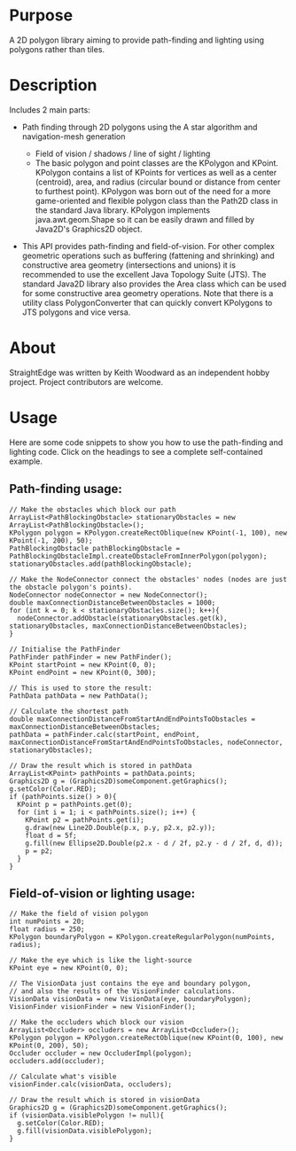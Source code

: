 # Purpose
A 2D polygon library aiming to provide path-finding and lighting using polygons rather than tiles.

# Description

Includes 2 main parts:

- Path finding through 2D polygons using the A star algorithm and navigation-mesh generation
    -  Field of vision / shadows / line of sight / lighting
    - The basic polygon and point classes are the KPolygon and KPoint. KPolygon contains a list of KPoints for vertices as well as a center (centroid), area, and radius (circular bound or distance from center to furthest point). KPolygon was born out of the need for a more game-oriented and flexible polygon class than the Path2D class in the standard Java library. KPolygon implements java.awt.geom.Shape so it can be easily drawn and filled by Java2D's Graphics2D object.

- This API provides path-finding and field-of-vision. For other complex geometric operations such as buffering (fattening and shrinking) and constructive area geometry (intersections and unions) it is recommended to use the excellent Java Topology Suite (JTS). The standard Java2D library also provides the Area class which can be used for some constructive area geometry operations. Note that there is a utility class PolygonConverter that can quickly convert KPolygons to JTS polygons and vice versa.

# About
StraightEdge was written by Keith Woodward as an independent hobby project. Project contributors are welcome.

# Usage
Here are some code snippets to show you how to use the path-finding and lighting code. Click on the headings to see a complete self-contained example.

## Path-finding usage:

    // Make the obstacles which block our path
    ArrayList<PathBlockingObstacle> stationaryObstacles = new ArrayList<PathBlockingObstacle>();
    KPolygon polygon = KPolygon.createRectOblique(new KPoint(-1, 100), new KPoint(-1, 200), 50);
    PathBlockingObstacle pathBlockingObstacle = PathBlockingObstacleImpl.createObstacleFromInnerPolygon(polygon);
    stationaryObstacles.add(pathBlockingObstacle);
    
    // Make the NodeConnector connect the obstacles' nodes (nodes are just the obstacle polygon's points).
    NodeConnector nodeConnector = new NodeConnector();
    double maxConnectionDistanceBetweenObstacles = 1000;
    for (int k = 0; k < stationaryObstacles.size(); k++){
      nodeConnector.addObstacle(stationaryObstacles.get(k), stationaryObstacles, maxConnectionDistanceBetweenObstacles);
    }
    
    // Initialise the PathFinder
    PathFinder pathFinder = new PathFinder();
    KPoint startPoint = new KPoint(0, 0);
    KPoint endPoint = new KPoint(0, 300);
    
    // This is used to store the result:
    PathData pathData = new PathData();
    
    // Calculate the shortest path
    double maxConnectionDistanceFromStartAndEndPointsToObstacles = maxConnectionDistanceBetweenObstacles;
    pathData = pathFinder.calc(startPoint, endPoint, maxConnectionDistanceFromStartAndEndPointsToObstacles, nodeConnector, stationaryObstacles);
    
    // Draw the result which is stored in pathData
    ArrayList<KPoint> pathPoints = pathData.points;
    Graphics2D g = (Graphics2D)someComponent.getGraphics();
    g.setColor(Color.RED);
    if (pathPoints.size() > 0){
      KPoint p = pathPoints.get(0);
      for (int i = 1; i < pathPoints.size(); i++) {
        KPoint p2 = pathPoints.get(i);
        g.draw(new Line2D.Double(p.x, p.y, p2.x, p2.y));
        float d = 5f;
        g.fill(new Ellipse2D.Double(p2.x - d / 2f, p2.y - d / 2f, d, d));
        p = p2;
      }
    }

## Field-of-vision or lighting usage:

    // Make the field of vision polygon
    int numPoints = 20;
    float radius = 250;
    KPolygon boundaryPolygon = KPolygon.createRegularPolygon(numPoints, radius);
    
    // Make the eye which is like the light-source
    KPoint eye = new KPoint(0, 0);
    
    // The VisionData just contains the eye and boundary polygon,
    // and also the results of the VisionFinder calculations.
    VisionData visionData = new VisionData(eye, boundaryPolygon);
    VisionFinder visionFinder = new VisionFinder();
    
    // Make the occluders which block our vision
    ArrayList<Occluder> occluders = new ArrayList<Occluder>();
    KPolygon polygon = KPolygon.createRectOblique(new KPoint(0, 100), new KPoint(0, 200), 50);
    Occluder occluder = new OccluderImpl(polygon);
    occluders.add(occluder);
    
    // Calculate what's visible
    visionFinder.calc(visionData, occluders);
    
    // Draw the result which is stored in visionData
    Graphics2D g = (Graphics2D)someComponent.getGraphics();
    if (visionData.visiblePolygon != null){
      g.setColor(Color.RED);
      g.fill(visionData.visiblePolygon);
    }
